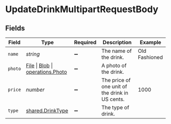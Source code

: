 # UpdateDrinkMultipartRequestBody


## Fields

| Field                                                                                                                                                                                       | Type                                                                                                                                                                                        | Required                                                                                                                                                                                    | Description                                                                                                                                                                                 | Example                                                                                                                                                                                     |
| ------------------------------------------------------------------------------------------------------------------------------------------------------------------------------------------- | ------------------------------------------------------------------------------------------------------------------------------------------------------------------------------------------- | ------------------------------------------------------------------------------------------------------------------------------------------------------------------------------------------- | ------------------------------------------------------------------------------------------------------------------------------------------------------------------------------------------- | ------------------------------------------------------------------------------------------------------------------------------------------------------------------------------------------- |
| `name`                                                                                                                                                                                      | *string*                                                                                                                                                                                    | :heavy_minus_sign:                                                                                                                                                                          | The name of the drink.                                                                                                                                                                      | Old Fashioned                                                                                                                                                                               |
| `photo`                                                                                                                                                                                     | [File](https://developer.mozilla.org/en-US/docs/Web/API/File) \| [Blob](https://developer.mozilla.org/en-US/docs/Web/API/Blob) \| [operations.Photo](../../../sdk/models/operations/photo.md) | :heavy_minus_sign:                                                                                                                                                                          | A photo of the drink.                                                                                                                                                                       |                                                                                                                                                                                             |
| `price`                                                                                                                                                                                     | *number*                                                                                                                                                                                    | :heavy_minus_sign:                                                                                                                                                                          | The price of one unit of the drink in US cents.                                                                                                                                             | 1000                                                                                                                                                                                        |
| `type`                                                                                                                                                                                      | [shared.DrinkType](../../../sdk/models/shared/drinktype.md)                                                                                                                                 | :heavy_minus_sign:                                                                                                                                                                          | The type of drink.                                                                                                                                                                          |                                                                                                                                                                                             |